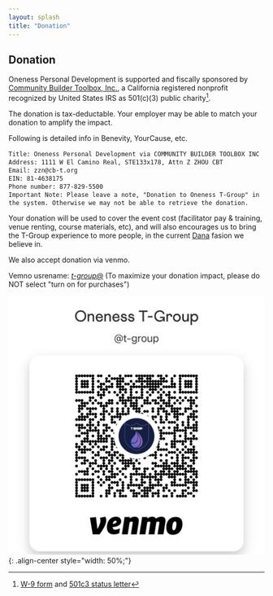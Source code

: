 ```yaml
---
layout: splash
title: "Donation"
---
```

## Donation

Oneness Personal Development is supported and fiscally sponsored by [Community Builder Toolbox, Inc.](https://cb-t.org/), a California registered nonprofit recognized by United States IRS as 501(c)(3) public charity[^1].

The donation is tax-deductable. Your employer may be able to match your donation to amplify the impact.

Following is detailed info in Benevity, YourCause, etc. 

    Title: Oneness Personal Development via COMMUNITY BUILDER TOOLBOX INC
    Address: 1111 W El Camino Real, STE133x178, Attn Z ZHOU CBT
    Email: zzn@cb-t.org 
    EIN: 81-4638175 
    Phone number: 877-829-5500
    Important Note: Please leave a note, "Donation to Oneness T-Group" in the system. Otherwise we may not be able to retrieve the donation.

Your donation will be used to cover the event cost (facilitator pay & training, venue renting, course materials, etc), and will also encourages us to bring the T-Group experience to more people, in the current [Dana](https://en.wikipedia.org/wiki/D%C4%81na) fasion we believe in. 


We also accept donation via venmo. 

Vemno usrename: *[t-group@](https://account.venmo.com/u/t-group)*  (To maximize your donation impact, please do NOT select "turn on for purchases")

![image-center](/assets/images/venmo.jpg){: .align-center style="width: 50%;"}


[^1]: [W-9 form](https://www.cb-t.org/files/2019-W9.pdf) and [501c3 status letter](https://www.cb-t.org/files/501c3-letter-2019.pdf)
